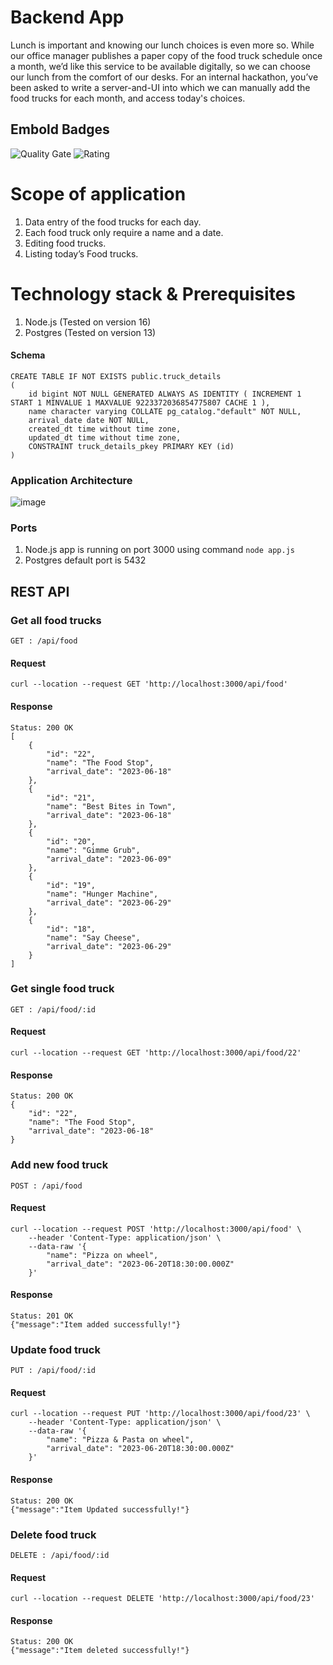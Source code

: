 # Backend App
Lunch is important and knowing our lunch choices is even more so. While our office manager publishes a paper copy of the food truck schedule once a month, we’d like this service to be available digitally, so we can choose our lunch from the comfort of our desks. For an internal hackathon, you’ve been asked to write a server-and-UI into which we can manually add the food trucks for each month, and access today's choices. 

## Embold Badges
![Quality Gate](https://app.embold.io/api/badges?repositoryUid=8d7fe2ea8eb1bde4fbf5737fe2e295ee&type=qualityGate)
![Rating](https://app.embold.io/api/badges?repositoryUid=8d7fe2ea8eb1bde4fbf5737fe2e295ee&type=rating)

# Scope of application
1. Data entry of the food trucks for each day.
2. Each food truck only require a name and a date.
3. Editing food trucks.
4. Listing today’s Food trucks.

# Technology stack & Prerequisites
1. Node.js (Tested on version 16)
2. Postgres (Tested on version 13)

#### Schema
    CREATE TABLE IF NOT EXISTS public.truck_details
    (
        id bigint NOT NULL GENERATED ALWAYS AS IDENTITY ( INCREMENT 1 START 1 MINVALUE 1 MAXVALUE 9223372036854775807 CACHE 1 ),
        name character varying COLLATE pg_catalog."default" NOT NULL,
        arrival_date date NOT NULL,
        created_dt time without time zone,
        updated_dt time without time zone,
        CONSTRAINT truck_details_pkey PRIMARY KEY (id)
    )

### Application Architecture
![image](https://github-production-user-asset-6210df.s3.amazonaws.com/10547276/246676813-e861c59c-404e-41ab-8db3-adb4155cc65c.png)

### Ports
1. Node.js app is running on port 3000 using command `node app.js`
2. Postgres default port is 5432

## REST API

### Get all food trucks
    GET : /api/food
#### Request
    curl --location --request GET 'http://localhost:3000/api/food'
#### Response
    Status: 200 OK
    [
        {
            "id": "22",
            "name": "The Food Stop",
            "arrival_date": "2023-06-18"
        },
        {
            "id": "21",
            "name": "Best Bites in Town",
            "arrival_date": "2023-06-18"
        },
        {
            "id": "20",
            "name": "Gimme Grub",
            "arrival_date": "2023-06-09"
        },
        {
            "id": "19",
            "name": "Hunger Machine",
            "arrival_date": "2023-06-29"
        },
        {
            "id": "18",
            "name": "Say Cheese",
            "arrival_date": "2023-06-29"
        }
    ]

### Get single food truck
    GET : /api/food/:id
#### Request
    curl --location --request GET 'http://localhost:3000/api/food/22'
#### Response
    Status: 200 OK
    {
        "id": "22",
        "name": "The Food Stop",
        "arrival_date": "2023-06-18"
    }

### Add new food truck
    POST : /api/food
#### Request
    curl --location --request POST 'http://localhost:3000/api/food' \
        --header 'Content-Type: application/json' \
        --data-raw '{
            "name": "Pizza on wheel",
            "arrival_date": "2023-06-20T18:30:00.000Z"
        }'
#### Response
    Status: 201 OK
    {"message":"Item added successfully!"}

### Update food truck
    PUT : /api/food/:id
#### Request
    curl --location --request PUT 'http://localhost:3000/api/food/23' \
        --header 'Content-Type: application/json' \
        --data-raw '{
            "name": "Pizza & Pasta on wheel",
            "arrival_date": "2023-06-20T18:30:00.000Z"
        }'
#### Response
    Status: 200 OK
    {"message":"Item Updated successfully!"}

### Delete food truck
    DELETE : /api/food/:id
#### Request
    curl --location --request DELETE 'http://localhost:3000/api/food/23' 
#### Response
    Status: 200 OK
    {"message":"Item deleted successfully!"}
